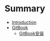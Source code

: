 # Summary

* [Introduction](README.md)
* [GitBook](chapter1.md)
  * [GitBook安装](chapter1/gitbookan-zhuang.md)


